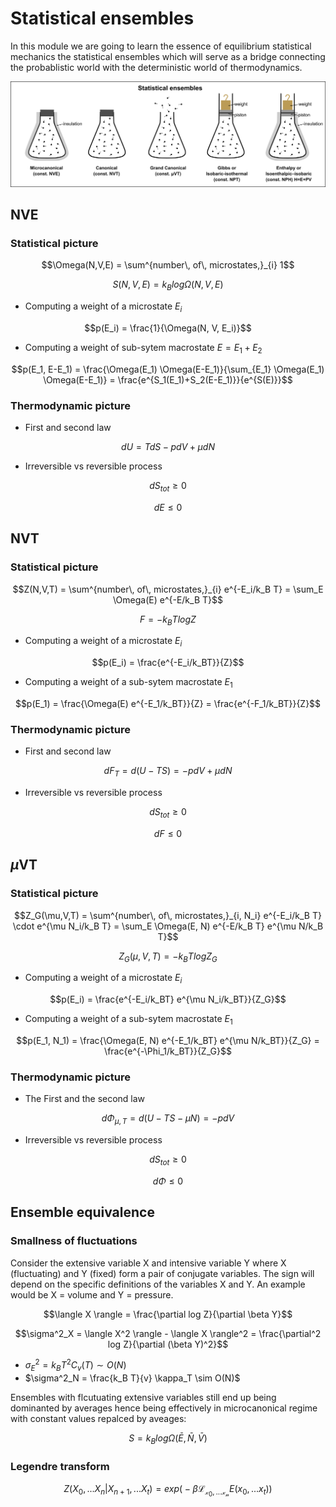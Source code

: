 Statistical ensembles
=======================

In this module we are going to learn the essence of equilibrium statistical mechanics the statistical ensembles which will serve as a bridge connecting the probablistic world with the deterministic world of thermodynamics. 

![](./03_ensembles/figs/ensembl.png)


## NVE 

### Statistical picture

$$\Omega(N,V,E) = \sum^{number\, of\, microstates,}_{i} 1$$

$$S(N,V,E) = k_B log \Omega(N, V, E)$$

- Computing a weight of a microstate $E_i$ 

$$p(E_i) = \frac{1}{\Omega(N, V, E_i)}$$

- Computing a weight of sub-sytem macrostate $E=E_1+E_2$

$$p(E_1, E-E_1) = \frac{\Omega(E_1) \Omega(E-E_1)}{\sum_{E_1} \Omega(E_1) \Omega(E-E_1)} = \frac{e^{S_1(E_1)+S_2(E-E_1)}}{e^{S(E)}}$$

### Thermodynamic picture

- First and second law

$$dU = TdS-pdV+\mu dN$$

- Irreversible vs reversible process

$$dS_{tot}\geq 0$$ 

$$dE\leq 0$$


## NVT 

### Statistical picture

$$Z(N,V,T) = \sum^{number\, of\, microstates,}_{i} e^{-E_i/k_B T} = \sum_E \Omega(E) e^{-E/k_B T}$$

$$F=-k_BT log Z$$

- Computing a weight of a microstate $E_i$ 

$$p(E_i) = \frac{e^{-E_i/k_BT}}{Z}$$

- Computing a weight of a sub-sytem macrostate $E_1$ 

$$p(E_1) = \frac{\Omega(E) e^{-E_1/k_BT}}{Z} = \frac{e^{-F_1/k_BT}}{Z}$$

### Thermodynamic picture

- First and second law

$$dF_{T} = d(U-TS) = -pdV+\mu dN$$

- Irreversible vs reversible process

$$dS_{tot}\geq 0$$ 

$$dF\leq 0$$


## $\mu$VT 

### Statistical picture

$$Z_G(\mu,V,T) = \sum^{number\, of\, microstates,}_{i, N_i} e^{-E_i/k_B T} \cdot e^{\mu N_i/k_B T} = \sum_E \Omega(E, N) e^{-E/k_B T} e^{\mu N/k_B T}$$

$$Z_G(\mu, V, T) =-k_BT log Z_G$$

- Computing a weight of a microstate $E_i$ 

$$p(E_i) = \frac{e^{-E_i/k_BT} e^{\mu N_i/k_BT}}{Z_G}$$

- Computing a weight of a sub-sytem macrostate $E_1$ 

$$p(E_1, N_1) = \frac{\Omega(E, N) e^{-E_1/k_BT} e^{\mu N/k_BT}}{Z_G} = \frac{e^{-\Phi_1/k_BT}}{Z_G}$$

### Thermodynamic picture

- The First and the second law

$$d\Phi_{\mu, T} = d(U-TS - \mu N) = -pdV$$

- Irreversible vs reversible process

$$dS_{tot}\geq 0$$ 

$$d\Phi\leq 0$$


## Ensemble equivalence

### Smallness of fluctuations

Consider the extensive variable X and intensive variable Y where X (fluctuating) and Y (fixed) form a pair of conjugate variables. The sign will depend on the specific definitions of the variables X and Y. An example would be X = volume and Y = pressure.

$$\langle X \rangle  = \frac{\partial log Z}{\partial \beta Y}$$

$$\sigma^2_X = \langle X^2 \rangle - \langle X \rangle^2  = \frac{\partial^2 log Z}{\partial (\beta Y)^2}$$

 - $\sigma^2_E = k_B T^2 C_v(T) \sim O(N)$
 - $\sigma^2_N = \frac{k_B T}{v} \kappa_T \sim O(N)$
 
Ensembles with flcutuating extensive variables still end up being dominanted by averages hence being effectively in microcanonical regime with constant values repalced by aveages:

$$S = k_B log \Omega(\bar{E}, \bar{N}, \bar{V})$$

### Legendre transform

$$Z(X_0, ... X_n | X_{n+1}, ... X_{t}) = exp \big(-\beta \mathcal{L_{x_{0}, ... x_{n}}} E (x_0, ... x_t) \big)$$


